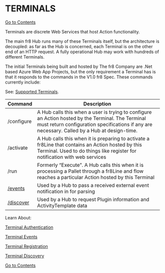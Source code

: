 # TERMINALS
[Go to Contents](https://github.com/Fr8org/Fr8Core/blob/master/Docs/Home.md)

Terminals are discrete Web Services that host Action functionality.

The main fr8 Hub runs many of these Terminals itself, but the architecture is decoupled: as far as the Hub is concerned, each Terminal is on the other end of an HTTP request. A fully operational Hub may work with hundreds of different Terminals.

The initial Terminals being built and hosted by The fr8 Company are .Net based Azure Web App Projects, but the only requirement a Terminal has is that it responds to the commands in the V1.0 fr8 Spec. These commands currently include:

See: [Supported Terminals](https://maginot.atlassian.net/wiki/display/SH/Supported+Terminals).

Command		| Description
--- | ---
/configure |	A Hub calls this when a user is trying to configure an Action hosted by the Terminal. The Terminal must return configuration specifications if any are necessary. Called by a Hub at design-time.	
/activate |	A Hub calls this when it is preparing to activate a fr8Line that contains an Action hosted by this Terminal. Used to do things like register for notification with web services	
/run |	Formerly “Execute”. A Hub calls this when it is processing a Pallet through a fr8Line and flow reaches a particular Action hosted by this Terminal	
[/events](https://maginot.atlassian.net/wiki/display/SH/Events) |	Used by a Hub to pass a received external event notification in for parsing	
[/discover](https://github.com/Fr8org/Fr8Core/blob/master/Docs/ForDevelopers/Objects/Terminal/Discovery.md) |	Used by a Hub to request Plugin information and ActivityTemplate data	
Learn About:

[Terminal Authentication](https://maginot.atlassian.net/wiki/display/SH/Terminal+Authentication)

[Terminal Events](https://maginot.atlassian.net/wiki/display/SH/Events)

[Terminal Registration](https://maginot.atlassian.net/wiki/display/SH/Registration+of+Terminals+%28Plugins%29+and+Actions)

[Terminal Discovery](https://github.com/Fr8org/Fr8Core/blob/master/Docs/ForDevelopers/Objects/Terminal/Discovery.md)

[Go to Contents](https://github.com/Fr8org/Fr8Core/blob/master/Docs/Home.md)
